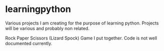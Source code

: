 learningpython
==============

Various projects I am creating for the purpose of learning python.  Projects will be various and probably non related.


Rock Paper Scissors (Lizard Spock)
Game I put together.  Code is not well documented currently.
